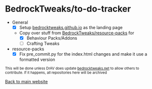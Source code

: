 # BedrockTweaks/to-do-tracker

- General
	- [x] Setup [bedrocktweaks.github.io](https://bedrocktweaks.github.io) as the landing page
	- Copy over stuff from [BedrockTweaks/resource-packs](https://github.com/BedrockTweaks/resource-packs) for
		- [x] Behaviour Packs/Addons
		- [ ] Crafting Tweaks
- resource-packs
	- [x] Fix pre_commit.py for the index.html changes and make it use a formatted version

<sub>This will be done unless DrAV does update [bedrocktweaks.net](https://bedrocktweaks.net) to allow others to contribute. If it happens, all repositories here will be archived</sub>

[Back to main website](https://bedrocktweaks.github.io)